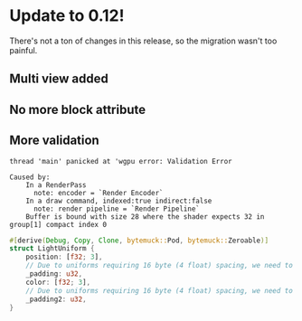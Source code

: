 # Update to 0.12!

There's not a ton of changes in this release, so the migration
wasn't too painful.

## Multi view added

## No more block attribute

## More validation

```
thread 'main' panicked at 'wgpu error: Validation Error

Caused by:
    In a RenderPass
      note: encoder = `Render Encoder`
    In a draw command, indexed:true indirect:false
      note: render pipeline = `Render Pipeline`
    Buffer is bound with size 28 where the shader expects 32 in group[1] compact index 0
```

```rust
#[derive(Debug, Copy, Clone, bytemuck::Pod, bytemuck::Zeroable)]
struct LightUniform {
    position: [f32; 3],
    // Due to uniforms requiring 16 byte (4 float) spacing, we need to use a padding field here
    _padding: u32,
    color: [f32; 3],
    // Due to uniforms requiring 16 byte (4 float) spacing, we need to use a padding field here
    _padding2: u32,
}
```